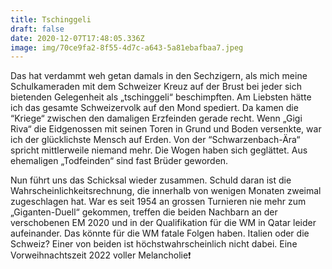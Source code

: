 ```yaml
---
title: Tschinggeli
draft: false
date: 2020-12-07T17:48:05.336Z
image: img/70ce9fa2-8f55-4d7c-a643-5a81ebafbaa7.jpeg
---
```

Das hat verdammt weh getan damals in den Sechzigern, als mich meine Schulkameraden mit dem Schweizer Kreuz auf der Brust bei jeder sich bietenden Gelegenheit als „tschinggeli“ beschimpften. Am Liebsten hätte ich das gesamte Schweizervolk auf den Mond spediert. Da kamen die “Kriege“ zwischen den damaligen Erzfeinden gerade recht. Wenn „Gigi Riva“ die Eidgenossen mit seinen Toren in Grund und Boden versenkte, war ich der glücklichste Mensch auf Erden. Von der “Schwarzenbach-Ära“ spricht mittlerweile niemand mehr. Die Wogen haben sich geglättet. Aus ehemaligen „Todfeinden“ sind fast Brüder geworden.

Nun führt uns das Schicksal wieder zusammen. Schuld daran ist die Wahrscheinlichkeitsrechnung, die innerhalb von wenigen Monaten zweimal zugeschlagen hat. War es seit 1954 an grossen Turnieren nie mehr zum „Giganten-Duell“ gekommen, treffen die beiden Nachbarn an der verschobenen EM 2020 und in der Qualifikation für die WM in Qatar leider aufeinander. Das könnte für die WM fatale Folgen haben. Italien oder die Schweiz? Einer von beiden ist höchstwahrscheinlich nicht dabei. Eine Vorweihnachtszeit 2022 voller Melancholie❗️
